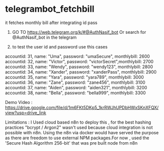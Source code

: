 # telegrambot_fetchbill
it fetches monthly bill after integrating id pass

1. GO TO  https://web.telegram.org/k/#@AuthNasif_bot
Or search for @AuthNasif_bot in the telegram 

2. to test the user id and password  use this cases 

accountid: 31, name: "Uma",     password: "umaSecure",   monthlybill: 2600
accountid: 32, name: "Victor",  password: "victorSecret",monthlybill: 2700
accountid: 33, name: "Wendy",   password: "wendy123",    monthlybill: 2800
accountid: 34, name: "Xander",  password: "xanderPass",  monthlybill: 2900
accountid: 35, name: "Yara",    password: "yara789",     monthlybill: 3000
accountid: 36, name: "Zane",    password: "zane456",     monthlybill: 3100
accountid: 37, name: "Aiden",   password: "aiden321",    monthlybill: 3200
accountid: 38, name: "Bella",   password: "bella999",    monthlybill: 3300

Demo Video :
https://drive.google.com/file/d/1m6FKt5DKp5_1krRWJhUPDbHWxSKnXFQX/view?usp=drive_link


Limitations : 
I Used cloud based n8n to deploy this , for the best  hashing practices "bcrypt / Argon2" wasn't used because cloud integration is not possible with n8n. 
Using the n8n via docker would have served the purpose as there are freedom to use external NPM packages.For now , used the 'Secure Hash Algorithm 256-bit' that was pre built node from n8n
